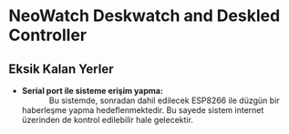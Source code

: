 # NeoWatch Deskwatch and Deskled Controller
## Eksik Kalan Yerler
- **Serial port ile sisteme erişim yapma:** <br>
   &nbsp;&nbsp;&nbsp;&nbsp;&nbsp;&nbsp;&nbsp;&nbsp;&nbsp;&nbsp;&nbsp;&nbsp;Bu sistemde, sonradan dahil edilecek ESP8266 ile düzgün bir haberleşme yapma hedeflenmektedir. Bu sayede sistem internet üzerinden de kontrol edilebilir hale gelecektir.
